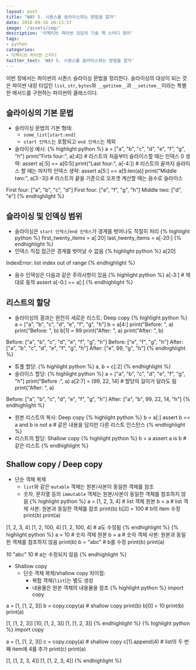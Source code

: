 ```yaml
---
layout: post
title: "WAY 5. 시퀀스를 슬라이스하는 방법을 알자"
date: 2018-09-16 20:13:57
image: '/assets/img/'
description: '이펙티브 파이썬 코딩의 기술 책 스터디 정리'
tags:
- python
categories:
- 이펙티브 파이썬 스터디
twitter_text: 'WAY 5. 시퀀스를 슬라이스하는 방법을 알자'
---
```


이번 장에서는 파이썬의 시퀀스 슬라이싱 문법을 정리한다. 슬라이싱의 대상이 되는 것은 파이썬 내장 타입인 `list`, `str`, `bytes`와 `__getitem__`과 `__setitem__`이라는 특별한 메서드를 구현하는 파이썬의 클래스이다.

## 슬라이싱의 기본 문법
- 슬라이싱 문법의 기본 형태:
  - `some_list[start:end]`
  - `start 인덱스`는 포함되고 `end 인덱스`는 제외
- 슬라이싱 예시:
{% highlight python %}
a = ["a", "b", "c", "d", "e", "f", "g", "h"]
print("Firts four:", a[:4])     # 리스트의 처음부터 슬라이스할 때는 인덱스 0 생략: assert a[:5] == a[0:5]
print("Last four:", a[-4:])     # 리스트의 끝까지 슬라이스 할 때는 마지막 인덱스 생략: assert a[5:] == a[5:len(a)]
print("Middle two:", a[3:-3])   # 리스트의 끝을 기준으로 오프셋 계산할 때는 음수로 슬라이스

>>>
First four: ["a", "b", "c", "d"]
First four: ["e", "f", "g", "h"]
Middle two: ["d", "e"]
{% endhighlight %}

## 슬라이싱 및 인덱싱 범위
- 슬라이싱은 `start 인덱스`/`end 인덱스`가 경계를 벗어나도 적절히 처리
{% highlight python %}
first_twenty_items = a[:20]
last_twenty_items = a[-20:]
{% endhighlight %}
- 인덱스 직접 접근은 경계를 벗어날 수 없음
{% highlight python %}
a[20]

>>>
IndexError: list index out of range
{% endhighlight %}
- 음수 인덱싱은 다음과 같은 주의사항이 있음
{% highlight python %}
a[-3:]    # 제대로 동작
assert a[-0:] == a[:]
{% endhighlight %}

## 리스트의 할당
- 슬라이싱의 결과는 완전히 새로운 리스트: Deep copy
{% highlight python %}
a = ["a", "b", "c", "d", "e", "f", "g", "h"]
b = a[4:]
print("Before: ", a)
print("Before: ", b)
b[1] = 99
print("After: ", a)
print("After: ", b)

>>>
Before: ["a", "b", "c", "d", "e", "f", "g", "h"]
Before: ["e", "f", "g", "h"]
After: ["a", "b", "c", "d", "e", "f", "g", "h"]
After: ["e", 99, "g", "h"]
{% endhighlight %}
- 튜플 할당:
{% highlight python %}
a, b = c[:2]
{% endhighlight %}
- 슬라이스 할당:
{% highlight python %}
a = ["a", "b", "c", "d", "e", "f", "g", "h"]
print("Before :", a)
a[2:7] = [99, 22, 14]     # 할당의 길이가 달라도 됨
print("After: ", a)

>>>
Before: ["a", "b", "c", "d", "e", "f", "g", "h"]
After: ["a", "b", 99, 22, 14, "h"]
{% endhighlight %}
- 원본 리스트의 복사: Deep copy
{% highlight python %}
b = a[:]
assert b == a and b is not a    # 같은 내용을 담지만 다른 리스트 인스턴스
{% endhighlight %}
- 리스트의 할당: Shallow copy
{% highlight python %}
b = a
assert a is b                   # 같은 리스트 
{% endhighlight %}

## Shallow copy / Deep copy
- 단순 객체 복제
  - `list`와 같은 `mutable` 객체는 원본/사본이 동일한 객체를 참조
  - 숫자, 문자열 등의 `immutable` 객체는 원본/사본이 동일한 객체를 참조하지 않음
{% highlight python %}
a = [1, 2, 3, 4]  # list 객체 원본
b = a             # list 객체 사본: 원본과 동일한 객체를 참조
print(b)
b[2] = 100        # b의 item 수정
print(b)
print(a)

>>>
[1, 2, 3, 4]
[1, 2, 100, 4]
[1, 2, 100, 4]    # a도 수정됨
{% endhighlight %}
{% highlight python %}
a = 10            # 숫자 객체 원본
b = a             # 숫자 객체 사본: 원본과 동일한 객체를 참조하지 않음
print(b)
b = "abc"         # b를 수정
print(b)
print(a)

>>>
10
"abc"
10                # a는 수정되지 않음
{% endhighlight %}
- Shallow copy
  - 단숫 객체 복제/shallow copy 차이점:
    - 복합 객체(`list`)는 별도 생성
    - 내용물은 원본 객체의 내용물을 참조
{% highlight python %}
import copy

a = [1, [1, 2, 3]]
b = copy.copy(a)        # shallow copy
print(b)
b[0] = 10
print(b)
print(a)

>>>
[1, [1, 2, 3]]
[10, [1, 2, 3]]
[1, [1, 2, 3]]
{% endhighlight %}
{% highlight python %}
import copy

a = [1, [1, 2, 3]]
c = copy.copy(a)        # shallow copy
c[1].append(4)          # list의 두 번째 item에 4를 추가
print(c)
print(a)

>>>
[1, [1, 2, 3, 4]]
[1, [1, 2, 3, 4]]
{% endhighlight %}
